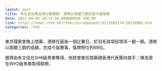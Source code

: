 ```yaml
---
layout: post
title: 朱文佳及陳浩源分奪銀銅　港隊以兩銀三銅完成今屆殘奧
date: 2021-09-05 18:31:50.000000000 +08:00
link: https://news.rthk.hk/rthk/ch/component/k2/1609174-20210905.htm
categories: rthk
---
```


東京殘奧會晚上閉幕，港隊在最後一個比賽日，於羽毛球項目增添一銀一銅。港隊以兩銀三銅的成績，完成今屆賽事，獎牌榜位列68位。

銀牌由朱文佳在SH6級男單奪得，他將會擔任閉幕禮香港代表團持旗手；陳浩源在WH2級男單取得銅牌。
